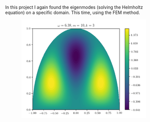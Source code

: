 In this project I again found the eigenmodes (solving the Helmholtz equation) on a specific domain. This time, using the FEM method.

<div style="text-align: center;">
    <img src="teaser.png" alt="One of the eigenmodes" width="400"/>
</div>
